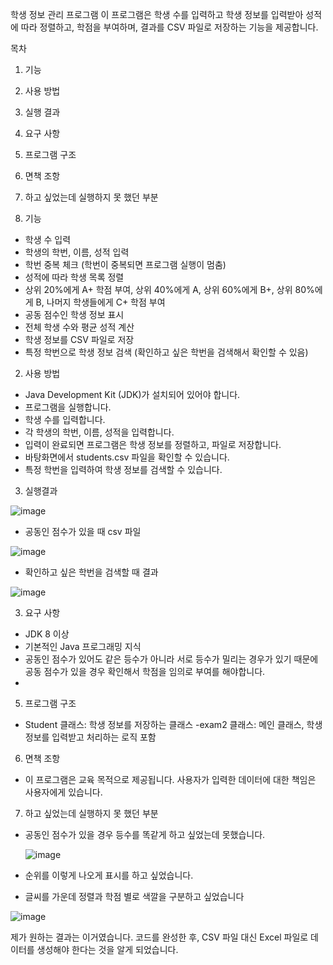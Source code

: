 학생 정보 관리 프로그램
이 프로그램은 학생 수를 입력하고 학생 정보를 입력받아 성적에 따라 정렬하고, 학점을 부여하며, 결과를 CSV 파일로 저장하는 기능을 제공합니다.

목차
1. 기능
2. 사용 방법
3. 실행 결과
4. 요구 사항
5. 프로그램 구조
6. 면책 조항
7. 하고 싶었는데 실행하지 못 했던 부분


1. 기능
- 학생 수 입력
- 학생의 학번, 이름, 성적 입력
- 학번 중복 체크 (학번이 중복되면 프로그램 실행이 멈춤)
- 성적에 따라 학생 목록 정렬
- 상위 20%에게 A+ 학점 부여, 상위 40%에게 A, 상위 60%에게 B+, 상위 80%에게 B, 나머지 학생들에게 C+ 학점 부여
- 공동 점수인 학생 정보 표시
- 전체 학생 수와 평균 성적 계산
- 학생 정보를 CSV 파일로 저장
- 특정 학번으로 학생 정보 검색 (확인하고 싶은 학번을 검색해서 확인할 수 있음)

2. 사용 방법
- Java Development Kit (JDK)가 설치되어 있어야 합니다.
- 프로그램을 실행합니다.
- 학생 수를 입력합니다.
- 각 학생의 학번, 이름, 성적을 입력합니다.
- 입력이 완료되면 프로그램은 학생 정보를 정렬하고, 파일로 저장합니다.
- 바탕화면에서 students.csv 파일을 확인할 수 있습니다.
- 특정 학번을 입력하여 학생 정보를 검색할 수 있습니다.

3. 실행결과
   
![image](https://github.com/user-attachments/assets/90678d8e-d05d-4ff3-afa6-ff4286d5d917)

- 공동인 점수가 있을 때 csv 파일
  
![image](https://github.com/user-attachments/assets/de2bddb2-b767-4fad-8af5-88a5e70eebb3)

- 확인하고 싶은 학번을 검색할 때 결과
  
![image](https://github.com/user-attachments/assets/cc179075-1d18-4e34-bc3a-47f0c12240cf)
  
3. 요구 사항
- JDK 8 이상
- 기본적인 Java 프로그래밍 지식
- 공동인 점수가 있어도 같은 등수가 아니라 서로 등수가 밀리는 경우가 있기 때문에 공동 점수가 있을 경우 확인해서 학점을 임의로 부여를 해야합니다.
- 
5. 프로그램 구조
- Student 클래스: 학생 정보를 저장하는 클래스
-exam2 클래스: 메인 클래스, 학생 정보를 입력받고 처리하는 로직 포함

6. 면책 조항
- 이 프로그램은 교육 목적으로 제공됩니다. 사용자가 입력한 데이터에 대한 책임은 사용자에게 있습니다.

7. 하고 싶었는데 실행하지 못 했던 부분
- 공동인 점수가 있을 경우 등수를 똑같게 하고 싶었는데 못했습니다.

  ![image](https://github.com/user-attachments/assets/9ce3b70b-c07d-465f-9a73-aeeeae120b8c)
  
- 순위를 이렇게 나오게 표시를 하고 싶었습니다.
  
- 글씨를 가운데 정렬과 학점 별로 색깔을 구분하고 싶었습니다
  
![image](https://github.com/user-attachments/assets/a57aa20c-21bb-44ec-864c-cdf77f6681fd)
























제가 원하는 결과는 이거였습니다. 코드를 완성한 후, CSV 파일 대신 Excel 파일로 데이터를 생성해야 한다는 것을 알게 되었습니다.




